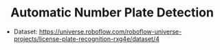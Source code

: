 <h1 align="center">Automatic Number Plate Detection</h1>

- Dataset: <a href="https://universe.roboflow.com/roboflow-universe-projects/license-plate-recognition-rxg4e/dataset/4" target="_blank">https://universe.roboflow.com/roboflow-universe-projects/license-plate-recognition-rxg4e/dataset/4</a>
